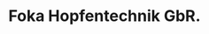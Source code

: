 ---
title: "Foka Hopfentechnik GbR."
url: /pfoerring/foka-hopfentechnik-gbr/
shop: Landwirtschaftlich
---